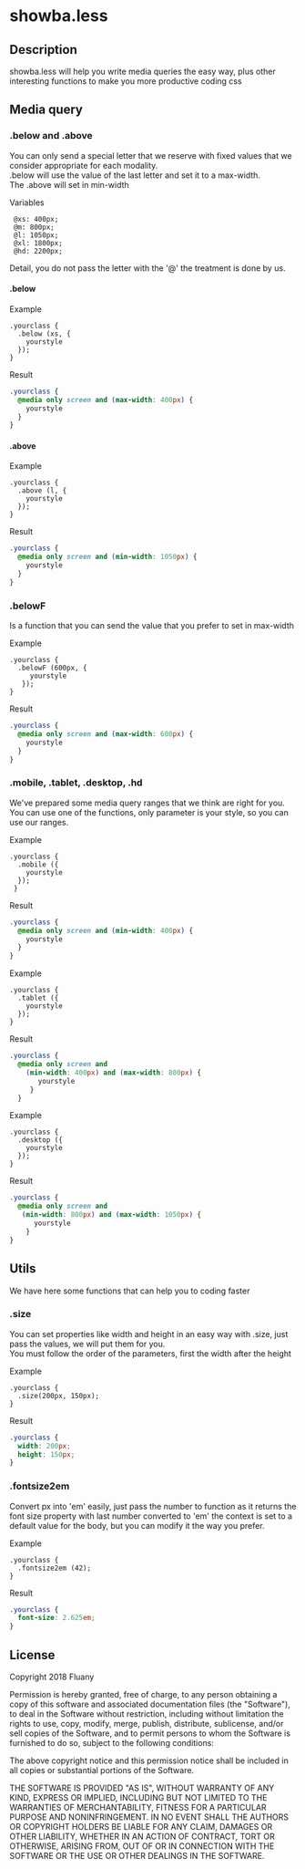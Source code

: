 # showba.less

## Description

showba.less will help you write media queries the easy way, plus other interesting functions to make you more productive coding css

## Media query

### .below and .above

You can only send a special letter that we reserve with fixed values that we consider appropriate for each modality.                  
.below will use the value of the last letter and set it to a max-width.                      
The .above will set in min-width  

Variables
```less
 @xs: 400px;                                     
 @m: 800px;                                      
 @l: 1050px;                                     
 @xl: 1800px;                                    
 @hd: 2200px;                                    
```

Detail, you do not pass the letter with the '@' the treatment is done by us.

#### .below

Example
```less
.yourclass {                                 
  .below (xs, {                              
    yourstyle                               
  });                                      
}    
```
Result
```css
.yourclass {                                 
  @media only screen and (max-width: 400px) {
    yourstyle                              
  }                                          
}
```
#### .above

Example
```less
.yourclass {                                    
  .above (l, {                                  
    yourstyle                                 
  });                                         
}                                                      
```
Result
```css
.yourclass {                                    
  @media only screen and (min-width: 1050px) {  
    yourstyle                                 
  }
}
```

### .belowF

Is a function that you can send the value that you prefer to set in max-width    

Example
```less
.yourclass {                                    
  .belowF (600px, {                             
     yourstyle                                  
   });                                        
}                                               
```
Result   
```css
.yourclass {                                    
  @media only screen and (max-width: 600px) {
    yourstyle                                 
  }                                             
} 
```

### .mobile, .tablet, .desktop, .hd

We've prepared some media query ranges that we think are right for you.
You can use one of the functions, only parameter is your style, so you can use our ranges.

Example
```less
.yourclass {
  .mobile ({
    yourstyle
  });
 }     
```
Result
```css
.yourclass {
  @media only screen and (min-width: 400px) {
    yourstyle  
  }                                             
}
```
Example
```less
.yourclass {
  .tablet ({
    yourstyle
  });
}
```
Result
```css
.yourclass {
  @media only screen and
    (min-width: 400px) and (max-width: 800px) {
       yourstyle                                   
     }                                             
  }  
```
Example
```less
.yourclass {
  .desktop ({                                   
    yourstyle                                  
  });                                         
}   
```
Result
```css
.yourclass {                                    
  @media only screen and                        
   (min-width: 800px) and (max-width: 1050px) {   
      yourstyle                                   
    }                                             
}
```
## Utils

We have here some functions that can help you to coding faster

### .size

You can set properties like width and height in an easy way with .size, just pass the values, we will put them for you.              
You must follow the order of the parameters, first the width after the height   

Example
```less
.yourclass {                                    
  .size(200px, 150px);                         
}        
```
Result
```css
.yourclass {                                    
  width: 200px;                                 
  height: 150px;                                
}
```

### .fontsize2em

Convert px into 'em' easily, just pass the number to function as it returns the font size property with last number converted to 'em' the context is set to a default value for the body, but you can modify it the way you prefer.

Example
```less
.yourclass {                                    
  .fontsize2em (42);                            
}  
```
Result
```css
.yourclass {
  font-size: 2.625em;                         
} 
```

## License

Copyright 2018 Fluany

Permission is hereby granted, free of charge, to any person obtaining a copy of this software and associated documentation files (the "Software"), to deal in the Software without restriction, including without limitation the rights to use, copy, modify, merge, publish, distribute, sublicense, and/or sell copies of the Software, and to permit persons to whom the Software is furnished to do so, subject to the following conditions:

The above copyright notice and this permission notice shall be included in all copies or substantial portions of the Software.

THE SOFTWARE IS PROVIDED "AS IS", WITHOUT WARRANTY OF ANY KIND, EXPRESS OR IMPLIED, INCLUDING BUT NOT LIMITED TO THE WARRANTIES OF MERCHANTABILITY, FITNESS FOR A PARTICULAR PURPOSE AND NONINFRINGEMENT. IN NO EVENT SHALL THE AUTHORS OR COPYRIGHT HOLDERS BE LIABLE FOR ANY CLAIM, DAMAGES OR OTHER LIABILITY, WHETHER IN AN ACTION OF CONTRACT, TORT OR OTHERWISE, ARISING FROM, OUT OF OR IN CONNECTION WITH THE SOFTWARE OR THE USE OR OTHER DEALINGS IN THE SOFTWARE.